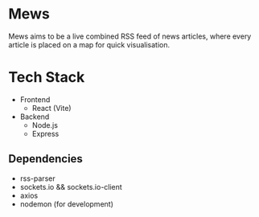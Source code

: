 # Mews

Mews aims to be a live combined RSS feed of news articles,
where every article is placed on a map for quick visualisation.

# Tech Stack

- Frontend
    - React (Vite)
- Backend
    - Node.js
    - Express

## Dependencies

- rss-parser
- sockets.io && sockets.io-client
- axios
- nodemon (for development)